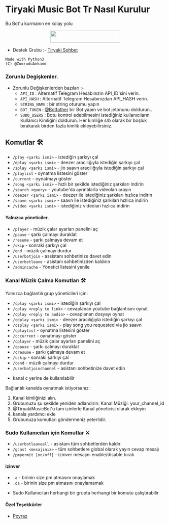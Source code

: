 # Tiryaki Music Bot Tr Nasıl Kurulur
Bu Bot'u kurmanın en kolay yolu
<p align="center"><a href="https://heroku.com/deploy?template=https://github.com/TiryakiMusicBot/TiryakiMusicBotTr"> <img src="https://img.shields.io/badge/Deploy%20To%20Heroku-red?style=for-the-badge&logo=heroku" width="220" height="38.45"/></a></p>



- Destek Grubu :- [Tiryaki Sohbet](http://t.me/SohbetTiryakisi)


```
Made with Python3
(C) @ZumruduAnkamm

```



### Zorunlu Degişkenler.

- Zorunlu Değişkenlerden bazıları :-
   - `API_ID` :  Alternatif Telegram Hesabınızın API_ID'sini verin.
   - `API_HASH` :  Alternatif Telegram Hesabınızdan API_HASH verin.
   - `STRING_NAME` :  bir string oturumu yapın
   - `BOT_TOKEN` :  [@Botfather](https://t.me/botfather) bir Bot yapın ve bot jetonunu doldurun..
   - `SUDO_USERS` :  Botu kontrol edebilmesini istediğiniz kullanıcıların Kullanıcı Kimliğini doldurun. Her kimliğe s/b olarak bir boşluk bırakarak birden fazla kimlik ekleyebilirsiniz.





## Komutlar 🛠

- `/play <şarkı ismi>` - istediğin şarkıyı çal
- `/dplay <şarkı ismi>` - deezer aracılığıyla istediğin şarkıyı çal
- `/splay <şarkı ismi>` - jio saavn aracılığıyla istediğin şarkıyı çal
- `/playlist` - oynatma listesini göster
- `/current` - oynatmayı göster
- `/song <şarkı ismi>` - hızlı bir şekilde istediğiniz şarkıları indirin
- `/search <query>` - youtube'da ayrıntılarla videoları arayın
- `/deezer <şarkı ismi>` - deezer ile istediğiniz şarkıları hızlıca indirin
- `/saavn <şarkı ismi>` - saavn ile istediğiniz şarkıları hızlıca indirin
- `/video <şarkı ismi>` - istediğiniz videoları hızlıca indirin

#### Yalnızca yöneticiler.
- `/player` - müzik çalar ayarları panelini aç
- `/pause` - şarkı çalmayı duraklat
- `/resume` - şarkı çalmaya devam et
- `/skip` - sonraki şarkıyı çal
- `/end` - müzik çalmayı durdur
- `/userbotjoin` - assistanı sohbetinize davet edin
- `/userbotleave` - asistanı sohbetinizden kaldırın
- `/admincache` - Yönetici listesini yenile

### Kanal Müzik Çalma Komutları 🛠
Yalnızca bağlantılı grup yöneticileri için:
- `/cplay <şarkı ismi>` - istediğin şarkıyı çal
- `/cplay <reply to link>` - cevaplanan youtube bağlantısını oynat
- `/cplay <reply to audio>` - cevaplanan dosyayı oynat
- `/cdplay <şarkı ismi>` - deezer aracılığıyla istediğin şarkıyı çal
- `/csplay <şarkı ismi>` - play song you requested via jio saavn
- `/cplaylist` - oynatma listesini göster
- `/cccurrent` - oynatmayı göster
- `/cplayer` - müzik çalar ayarları panelini aç
- `/cpause` - şarkı çalmayı duraklat
- `/cresume` - şarkı çalmaya devam et
- `/cskip` - sonraki şarkıyı çal
- `/cend` - müzik çalmayı durdur
- `/userbotjoinchannel` - asistanı sohbetinize davet edin
* kanal c yerine de kullanılabilir

Bağlantılı kanalda oynatmak istiyorsanız:
 1. Kanal kimliğinizi alın.
 2. Grubunuzu şu şekilde yeniden adlandırın: Kanal Müziği: your_channel_id
 3. @TiryakiMusicBot'u tam izinlerle Kanal yöneticisi olarak ekleyin
 4. kanala yardımcı ekle
 5. Grubunuza komutları göndermeniz yeterlidir.

### Sudo Kullanıcıları için Komutlar ⚔️
- `/userbotleaveall` - asistanı tüm sohbetlerden kaldır
- `/gcast <mesajınız>` - tüm sohbetlere global olarak yayın cevap mesajı
- `/pmpermit [on/off]` - izinver mesajını enable/disable bırak

#### izinver
- `.a` - birinin size pm atmasını onaylamak
- `.da` - birinin size pm atmasını onaylamamak
+ Sudo Kullanıcıları herhangi bir grupta herhangi bir komutu çalıştırabilir
#### Özel Teşekkürler
- [Poyraz](http://t.me/Poyraz21903)
